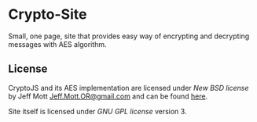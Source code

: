Crypto-Site
===========

Small, one page, site that provides easy way of encrypting and decrypting messages with AES algorithm.

License
-------
CryptoJS and its AES implementation are licensed under _New BSD license_ by Jeff Mott <Jeff.Mott.OR@gmail.com> and can be found [here](https://code.google.com/p/crypto-js/).

Site itself is licensed under _GNU GPL license_ version 3.
